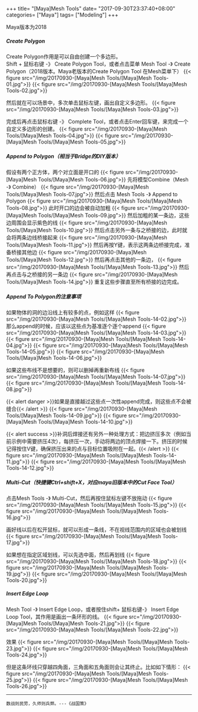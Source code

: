 +++
title= "[Maya]Mesh Tools"
date= "2017-09-30T23:37:40+08:00"
categories= ["Maya"]
tags= ["Modeling"]
+++

Maya版本为2018

##### Create Polygon
Create Polygon作用是可以自由创建一个多边形。  
Shift + 鼠标右键 -》 Create Polygon Tool，或者点击菜单 Mesh Tool -》 Create Polygon（2018版本。Maya老版本的Create Polygon Tool 在Mesh菜单下）
{{< figure src="/img/20170930-[Maya]Mesh Tools/[Maya]Mesh Tools-01.jpg">}}
{{< figure src="/img/20170930-[Maya]Mesh Tools/[Maya]Mesh Tools-02.jpg">}}

然后就在可以场景中，多次单击鼠标左键，画出自定义多边形。
{{< figure src="/img/20170930-[Maya]Mesh Tools/[Maya]Mesh Tools-03.jpg">}}

完成后再点击鼠标右键 -》 Complete Tool，或者点击Enter回车键，来完成一个自定义多边形的创建。
{{< figure src="/img/20170930-[Maya]Mesh Tools/[Maya]Mesh Tools-04.jpg">}}
{{< figure src="/img/20170930-[Maya]Mesh Tools/[Maya]Mesh Tools-05.jpg">}}


##### Append to Polygon（相当于Bridge的DIY版本）
假设有两个正方体，两个对立面是开口的
{{< figure src="/img/20170930-[Maya]Mesh Tools/[Maya]Mesh Tools-06.jpg">}}
先将模型Combine（Mesh -》 Combine）
{{< figure src="/img/20170930-[Maya]Mesh Tools/[Maya]Mesh Tools-07.jpg">}}
然后点击 Mesh Tools -》 Append to Polygon
{{< figure src="/img/20170930-[Maya]Mesh Tools/[Maya]Mesh Tools-08.jpg">}}
此时开口的边会被自动加粗
{{< figure src="/img/20170930-[Maya]Mesh Tools/[Maya]Mesh Tools-09.jpg">}}
然后加粗的某一条边，这些边周围会显示紫色的线
{{< figure src="/img/20170930-[Maya]Mesh Tools/[Maya]Mesh Tools-10.jpg">}}
然后点击另外一条与之桥接的边，此时就会将两条边线桥接起来
{{< figure src="/img/20170930-[Maya]Mesh Tools/[Maya]Mesh Tools-11.jpg">}}
然后再按Y键，表示这两条边桥接完成，准备桥接其他边
{{< figure src="/img/20170930-[Maya]Mesh Tools/[Maya]Mesh Tools-12.jpg">}}
然后再点击其他的一条边，
{{< figure src="/img/20170930-[Maya]Mesh Tools/[Maya]Mesh Tools-13.jpg">}}
然后再点击与之桥接的另一条边
{{< figure src="/img/20170930-[Maya]Mesh Tools/[Maya]Mesh Tools-14.jpg">}}
重复这些步骤直至所有桥接的边完成。

##### Append To Polygon的注意事项
如果物体的洞的边沿线上有较多的点，例如这样
{{< figure src="/img/20170930-[Maya]Mesh Tools/[Maya]Mesh Tools-14-02.jpg">}}
那么append的时候，应该以这些点为基准逐个逐个append
{{< figure src="/img/20170930-[Maya]Mesh Tools/[Maya]Mesh Tools-14-03.jpg">}}
{{< figure src="/img/20170930-[Maya]Mesh Tools/[Maya]Mesh Tools-14-04.jpg">}}
{{< figure src="/img/20170930-[Maya]Mesh Tools/[Maya]Mesh Tools-14-05.jpg">}}
{{< figure src="/img/20170930-[Maya]Mesh Tools/[Maya]Mesh Tools-14-06.jpg">}}

如果这些布线不是想要的，则可以删掉再重新布线
{{< figure src="/img/20170930-[Maya]Mesh Tools/[Maya]Mesh Tools-14-07.jpg">}}
{{< figure src="/img/20170930-[Maya]Mesh Tools/[Maya]Mesh Tools-14-08.jpg">}}

{{< alert danger >}}如果是直接越过这些点一次性append完成，则这些点不会被缝合{{< /alert >}}
{{< figure src="/img/20170930-[Maya]Mesh Tools/[Maya]Mesh Tools-14-09.jpg">}}
{{< figure src="/img/20170930-[Maya]Mesh Tools/[Maya]Mesh Tools-14-10.jpg">}}

{{< alert success >}}补洞后焊接还有另外一种处理方式：把边挤压多次（例如当前示例中需要挤压4次），每挤压一次，手动将两边的顶点焊接一下。挤压的时候记得按住V键，确保挤压出来的点与目标位置吸附在一起。{{< /alert >}}
{{< figure src="/img/20170930-[Maya]Mesh Tools/[Maya]Mesh Tools-14-11.jpg">}}
{{< figure src="/img/20170930-[Maya]Mesh Tools/[Maya]Mesh Tools-14-12.jpg">}}

##### Multi-Cut（快捷键Ctrl+shift+X，对应maya旧版本中的Cut Face Tool）
点击Mesh Tools -》 Multi-Cut，然后再按住鼠标左键不放拖动
{{< figure src="/img/20170930-[Maya]Mesh Tools/[Maya]Mesh Tools-15.jpg">}}
{{< figure src="/img/20170930-[Maya]Mesh Tools/[Maya]Mesh Tools-16.jpg">}}

画好线以后在松开鼠标，就可以形成一条线，不在视线范围内的区域也会被划线
{{< figure src="/img/20170930-[Maya]Mesh Tools/[Maya]Mesh Tools-17.jpg">}}

如果想在指定区域划线，可以先选中面，然后再划线
{{< figure src="/img/20170930-[Maya]Mesh Tools/[Maya]Mesh Tools-18.jpg">}}
{{< figure src="/img/20170930-[Maya]Mesh Tools/[Maya]Mesh Tools-19.jpg">}}
{{< figure src="/img/20170930-[Maya]Mesh Tools/[Maya]Mesh Tools-20.jpg">}}

##### Insert Edge Loop
Mesh Tool -》 Insert Edge Loop，或者按住shift+ 鼠标右键-》 Insert Edge Loop Tool，其作用是画出一条环形的线。
{{< figure src="/img/20170930-[Maya]Mesh Tools/[Maya]Mesh Tools-21.jpg">}}
{{< figure src="/img/20170930-[Maya]Mesh Tools/[Maya]Mesh Tools-22.jpg">}}

效果
{{< figure src="/img/20170930-[Maya]Mesh Tools/[Maya]Mesh Tools-23.jpg">}}
{{< figure src="/img/20170930-[Maya]Mesh Tools/[Maya]Mesh Tools-24.jpg">}}

但是这条环线只穿越四角面，三角面和五角面则会让其终止。比如如下情形：
{{< figure src="/img/20170930-[Maya]Mesh Tools/[Maya]Mesh Tools-25.jpg">}}
{{< figure src="/img/20170930-[Maya]Mesh Tools/[Maya]Mesh Tools-26.jpg">}}

***
`数战则民劳，久师则兵弊。---《战国策》`